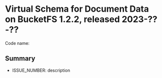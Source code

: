 # Virtual Schema for Document Data on BucketFS 1.2.2, released 2023-??-??

Code name:

## Summary

* ISSUE_NUMBER: description

